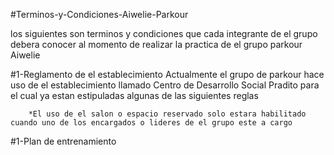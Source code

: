 #Terminos-y-Condiciones-Aiwelie-Parkour

los siguientes son terminos y condiciones que cada integrante de el grupo debera conocer al momento de realizar la practica de el grupo parkour Aiwelie

#1-Reglamento de el establecimiento
		Actualmente el grupo de parkour  hace uso de el establecimiento llamado Centro de Desarrollo Social Pradito para el cual ya estan 				estipuladas algunas de las siguientes reglas
		
		*El uso de el salon o espacio reservado solo estara habilitado cuando uno de los encargados o lideres de el grupo este a cargo
		
#1-Plan de entrenamiento

